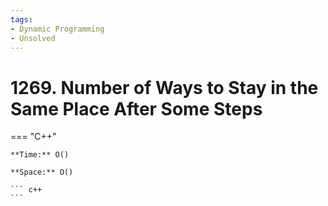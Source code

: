 ```yaml
---
tags:
- Dynamic Programming
- Unsolved
---
```



# 1269. Number of Ways to Stay in the Same Place After Some Steps

=== "C++"

    **Time:** O()

    **Space:** O()

    ``` c++
    ```